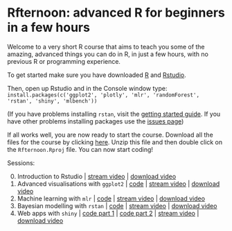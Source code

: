 # Rfternoon: advanced R for beginners in a few hours

Welcome to a very short R course that aims to teach you some of the amazing, advanced things you can do in R, in just a few hours, with no previous R or programming experience.

To get started make sure you have downloaded [R](https://www.r-project.org) and [Rstudio](https://rstudio.com).

Then, open up Rstudio and in the Console window type:
`install.packages(c('ggplot2', 'plotly', 'mlr', 'randomForest', 'rstan', 'shiny', 'mlbench'))`

(If you have problems installing `rstan`, visit the [getting started guide](https://github.com/stan-dev/rstan/wiki/RStan-Getting-Started). If you have other problems installing packages use the [issues page](https://github.com/andrewcparnell/Rfternoon/issues))

If all works well, you are now ready to start the course. Download all the files for the course by clicking [here](https://github.com/andrewcparnell/Rfternoon/archive/master.zip). Unzip this file and then double click on the `Rfternoon.Rproj` file. You can now start coding!

Sessions:

 0. Introduction to Rstudio | [stream video](https://media.heanet.ie/page/176fc0453b0542b386110c2bceee0e3b) | [download video](https://media.heanet.ie/download/176fc0453b0542b386110c2bceee0e3b) 
 1. Advanced visualisations with `ggplot2` | [code](https://andrewcparnell.github.io/Rfternoon/1_learn_ggplot2.R) | [stream video](https://media.heanet.ie/page/56e6dd3bf14841a6a63318d096dbdcfd) | [download video](https://media.heanet.ie/download/56e6dd3bf14841a6a63318d096dbdcfd) 
 2. Machine learning with `mlr` | [code](https://andrewcparnell.github.io/Rfternoon/2_learn_mlr.R) | [stream video](https://media.heanet.ie/page/54f0439f6e7644bd99c1c4ac82cee758) | [download video](https://media.heanet.ie/download/54f0439f6e7644bd99c1c4ac82cee758) 
 3. Bayesian modelling with `rstan` | [code](https://andrewcparnell.github.io/Rfternoon/3_learn_rstan.R) | [stream video](https://media.heanet.ie/page/1b39b614782146e0b0da6a10f2ac1301) | [download video](https://media.heanet.ie/download/1b39b614782146e0b0da6a10f2ac1301) 
4. Web apps with `shiny` | [code part 1](https://andrewcparnell.github.io/Rfternoon/4_learn_shiny_1.R) | [code part 2](https://andrewcparnell.github.io/Rfternoon/4_learn_shiny_2.R) | [stream video](https://media.heanet.ie/page/30f86e4958094668b348a0754e0c685e) | [download video](https://media.heanet.ie/download/30f86e4958094668b348a0754e0c685e) 


